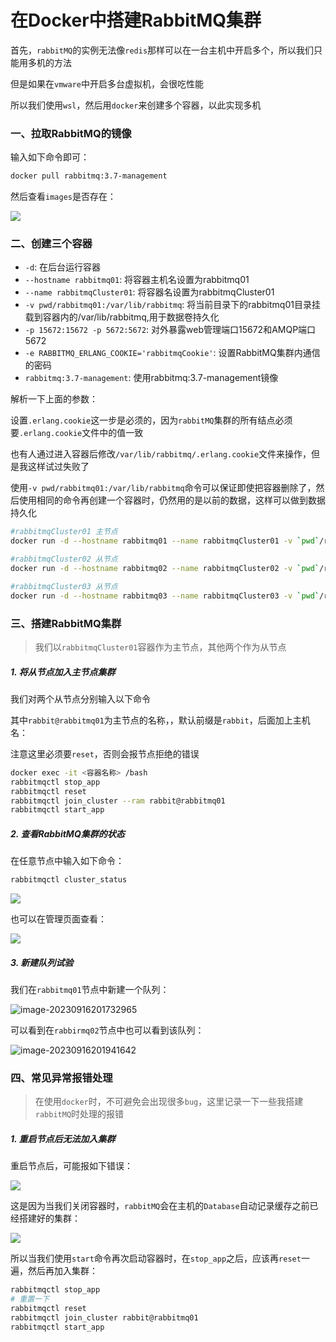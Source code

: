 # 在Docker中搭建RabbitMQ集群

首先，`rabbitMQ`的实例无法像`redis`那样可以在一台主机中开启多个，所以我们只能用多机的方法

但是如果在`vmware`中开启多台虚拟机，会很吃性能

所以我们使用`wsl`，然后用`docker`来创建多个容器，以此实现多机



### 一、拉取RabbitMQ的镜像

输入如下命令即可：

```sh
docker pull rabbitmq:3.7-management
```

然后查看`images`是否存在：

![](http://ldmblog.ifoodin.com/20230916131013.png)





### 二、创建三个容器

- `-d`: 在后台运行容器
- `--hostname rabbitmq01`: 将容器主机名设置为rabbitmq01
- `--name rabbitmqCluster01`: 将容器名设置为rabbitmqCluster01
- `-v pwd/rabbitmq01:/var/lib/rabbitmq`: 将当前目录下的rabbitmq01目录挂载到容器内的/var/lib/rabbitmq,用于数据卷持久化
- `-p 15672:15672 -p 5672:5672`: 对外暴露web管理端口15672和AMQP端口5672
- `-e RABBITMQ_ERLANG_COOKIE='rabbitmqCookie'`: 设置RabbitMQ集群内通信的密码
- `rabbitmq:3.7-management`: 使用rabbitmq:3.7-management镜像



解析一下上面的参数：

设置`.erlang.cookie`这一步是必须的，因为`rabbitMQ`集群的所有结点必须要`.erlang.cookie`文件中的值一致

也有人通过进入容器后修改`/var/lib/rabbitmq/.erlang.cookie`文件来操作，但是我这样试过失败了

使用`-v pwd/rabbitmq01:/var/lib/rabbitmq`命令可以保证即使把容器删除了，然后使用相同的命令再创建一个容器时，仍然用的是以前的数据，这样可以做到数据持久化

```sh
#rabbitmqCluster01 主节点
docker run -d --hostname rabbitmq01 --name rabbitmqCluster01 -v `pwd`/rabbitmq01:/var/lib/rabbitmq -p 15672:15672 -p 5672:5672 -e RABBITMQ_ERLANG_COOKIE='rabbitmqCookie' rabbitmq:3.7-management

#rabbitmqCluster02 从节点
docker run -d --hostname rabbitmq02 --name rabbitmqCluster02 -v `pwd`/rabbitmq02:/var/lib/rabbitmq -p 7002:15672 -p 5673:5672 -e RABBITMQ_ERLANG_COOKIE='rabbitmqCookie'  --link rabbitmqCluster01:rabbitmq01 rabbitmq:3.7-management

#rabbitmqCluster03 从节点
docker run -d --hostname rabbitmq03 --name rabbitmqCluster03 -v `pwd`/rabbitmq03:/var/lib/rabbitmq -p 8002:15672 -p 5674:5672 -e RABBITMQ_ERLANG_COOKIE='rabbitmqCookie'  --link rabbitmqCluster01:rabbitmq01 --link rabbitmqCluster02:rabbitmq02  rabbitmq:3.7-management

```





### 三、搭建RabbitMQ集群

>我们以`rabbitmqCluster01`容器作为主节点，其他两个作为从节点



##### 1. 将从节点加入主节点集群

我们对两个从节点分别输入以下命令

其中`rabbit@rabbitmq01`为主节点的名称，，默认前缀是`rabbit`，后面加上主机名：

注意这里必须要`reset`，否则会报节点拒绝的错误

```sh
docker exec -it <容器名称> /bash
rabbitmqctl stop_app
rabbitmqctl reset
rabbitmqctl join_cluster --ram rabbit@rabbitmq01
rabbitmqctl start_app
```



##### 2. 查看RabbitMQ集群的状态

在任意节点中输入如下命令：

```sh
rabbitmqctl cluster_status
```

![](http://ldmblog.ifoodin.com/20230916000639.png)

也可以在管理页面查看：

![](http://ldmblog.ifoodin.com/20230916000720.png)



##### 3. 新建队列试验

我们在`rabbitmq01`节点中新建一个队列：

![image-20230916201732965](C:\Users\14180\AppData\Roaming\Typora\typora-user-images\image-20230916201732965.png)

可以看到在`rabbirmq02`节点中也可以看到该队列：

![image-20230916201941642](C:\Users\14180\AppData\Roaming\Typora\typora-user-images\image-20230916201941642.png)



### 四、常见异常报错处理

> 在使用`docker`时，不可避免会出现很多`bug`，这里记录一下一些我搭建`rabbitMQ`时处理的报错



##### 1. 重启节点后无法加入集群

重启节点后，可能报如下错误：

![](http://ldmblog.ifoodin.com/20230916200701.png)

这是因为当我们关闭容器时，`rabbitMQ`会在主机的`Database`自动记录缓存之前已经搭建好的集群：

![](http://ldmblog.ifoodin.com/20230916202246.png)

所以当我们使用`start`命令再次启动容器时，在`stop_app`之后，应该再`reset`一遍，然后再加入集群：

```sh
rabbitmqctl stop_app
# 重置一下
rabbitmqctl reset
rabbitmqctl join_cluster rabbit@rabbitmq01
rabbitmqctl start_app
```

